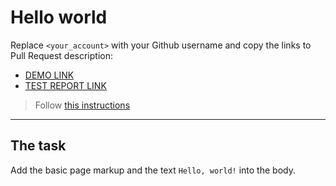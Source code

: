 # Hello world
Replace `<your_account>` with your Github username and copy the links to Pull Request description:
- [DEMO LINK](https://<mykhailo-kviatkovskyi>.github.io/layout_hello-world/)
- [TEST REPORT LINK](https://<mykhailo-kviatkovskyi>.github.io/layout_hello-world/report/html_report/)

> Follow [this instructions](https://mate-academy.github.io/layout_task-guideline/#how-to-solve-the-layout-tasks-on-github)
___

## The task 
Add the basic page markup and the text `Hello, world!` into the body.
